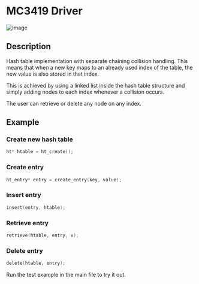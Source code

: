 # MC3419 Driver
![image](https://www.google.com/url?sa=i&url=https%3A%2F%2Fwww.digikey.com%2Fen%2Fproducts%2Fdetail%2Fmemsic-inc%2FMC3419%2F15292803&psig=AOvVaw0cREtBtGYBQZ-s1-m_K-BF&ust=1677869633671000&source=images&cd=vfe&ved=0CBAQjRxqFwoTCPiB7M71vf0CFQAAAAAdAAAAABAg)

## Description

Hash table implementation with separate chaining collision handling.
This means that when a new key maps to an already used index of the table, the new value is also stored in that index.

This is achieved by using a linked list inside the hash table structure and simply adding nodes to each index whenever a collision occurs.

The user can retrieve or delete any node on any index.

## Example

### Create new hash table
```c
ht* htable = ht_create();
```
### Create entry
```c
ht_entry* entry = create_entry(key, value);
```
### Insert entry
```c
insert(entry, htable);
```
### Retrieve entry
```c
retrieve(htable, entry, v);
```
### Delete entry
```c
delete(htable, entry);
```
Run the test example in the main file to try it out.

